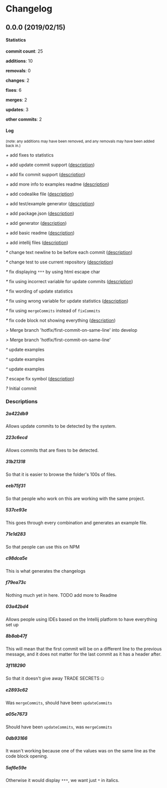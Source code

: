 # Changelog
## 0.0.0 (2019/02/15)
#### Statistics
**commit count**: 25

**additions**: 10

**removals**: 0

**changes**: 2

**fixes**: 6

**merges**: 2

**updates**: 3

**other commits**: 2

#### Log
<small>(note: any additions may have been removed, and any removals may have been added back in.)</small>

*+* add fixes to statistics

*+* add update commit support ([description](#2a422db9-12))

*+* add fix commit support ([description](#223c6ecd-12))

*+* add more info to examples readme ([description](#31b21318-12))

*+* add codealike file ([description](#eeb75f31-12))

*+* add test/example generator ([description](#537ce93e-12))

*+* add package.json ([description](#71e1d283-12))

*+* add generator ([description](#c98dca5e-12))

*+* add basic readme ([description](#f79ea73c-12))

*+* add intellij files ([description](#03a42bd4-12))

*&ast;* change text newline to be before each commit ([description](#8b8ab47f-12))

*&ast;* change test to use current repository ([description](#3f118290-12))

*&ast;* fix displaying `***` by using html escape char

*&ast;* fix using incorrect variable for update commits ([description](#e2893c62-12))

*&ast;* fix wording of update statistics

*&ast;* fix using wrong variable for update statistics ([description](#a05e7673-12))

*&ast;* fix using `mergeCommits` instead of `fixCommits`

*&ast;* fix code block not showing everything ([description](#0db93166-12))

*>* Merge branch 'hotfix/first-commit-on-same-line' into develop

*>* Merge branch 'hotfix/first-commit-on-same-line'

*^* update examples

*^* update examples

*^* update examples

*?* escape fix symbol ([description](#5af6e59e-12))

*?* Initial commit
### Descriptions
##### 2a422db9
Allows update commits to be detected by the system.
##### 223c6ecd
Allows commits that are fixes to be detected.
##### 31b21318
So that it is easier to browse the folder's 100s of files.
##### eeb75f31
So that people who work on this are working with the same project.
##### 537ce93e
This goes through every combination and generates an example file.
##### 71e1d283
So that people can use this on NPM
##### c98dca5e
This is what generates the changelogs
##### f79ea73c
Nothing much yet in here. TODO add more to Readme
##### 03a42bd4
Allows people using IDEs based on the Intellij platform to have everything set up
##### 8b8ab47f
This will mean that the first commit will be on a different line to the previous message, and it does not matter for the last commit as it has a header after.
##### 3f118290
So that it doesn't give away TRADE SECRETS 🤐
##### e2893c62
Was `mergeCommits`, should have been `updateCommits`
##### a05e7673
Should have been `updateCommits`, was `mergeCommits`
##### 0db93166
It wasn't working because one of the values was on the same line as the code block opening.
##### 5af6e59e
Otherwise it would display `***`, we want just `*` in italics.
